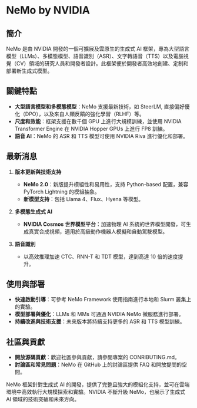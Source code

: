 # NeMo by NVIDIA

## 簡介

NeMo 是由 NVIDIA 開發的一個可擴展及雲原生的生成式 AI 框架，專為大型語言模型（LLMs）、多模態模型、語音識別（ASR）、文字轉語音（TTS）以及電腦視覺（CV）領域的研究人員和開發者設計。此框架便於開發者高效地創建、定制和部署新生成式模型。

## 關鍵特點

- **大型語言模型和多模態模型**：NeMo 支援最新技術，如 SteerLM, 直接偏好優化（DPO），以及來自人類反饋的強化學習（RLHF）等。
- **尺度和效能**：框架支援在數千個 GPU 上進行大規模訓練，並使用 NVIDIA Transformer Engine 在 NVIDIA Hopper GPUs 上進行 FP8 訓練。
- **語音 AI**：NeMo 的 ASR 和 TTS 模型可使用 NVIDIA Riva 進行優化和部署。

## 最新消息

1. **版本更新與技術支持**
   - **NeMo 2.0**：新版提升模組性和易用性，支持 Python-based 配置，兼容 PyTorch Lightning 的模組抽象。
   - **新模型支持**：包括 Llama 4、Flux、Hyena 等模型。
   
2. **多模態生成式 AI**
   - **NVIDIA Cosmos 世界模型平台**：加速物理 AI 系統的世界模型開發，可生成真實合成視頻，適用於高級動作機器人模擬和自動駕駛模型。
   
3. **語音識別**
   - 以高效推理加速 CTC、RNN-T 和 TDT 模型，達到高達 10 倍的速度提升。

## 使用與部署

- **快速啟動引導**：可參考 NeMo Framework 使用指南進行本地和 Slurm 叢集上的實驗。
- **模型部署與優化**：LLMs 和 MMs 可通過 NVIDIA NeMo 微服務進行部署。
- **持續改進與技術支援**：未來版本將持續支持更多的 ASR 和 TTS 模型訓練。

## 社區與貢獻

- **開放源碼貢獻**：歡迎社區參與貢獻，請參閱專案的 CONRIBUTING.md。
- **討論區和常見問題**：NeMo 在 GitHub 上的討論區提供 FAQ 和開放提問的空間。
  
NeMo 框架針對生成式 AI 的開發，提供了完整且強大的模組化支持，並可在雲端環境中高效執行大規模探索和實驗。NVIDIA 不斷升級 NeMo，也展示了生成式 AI 領域的技術突破和未來方向。